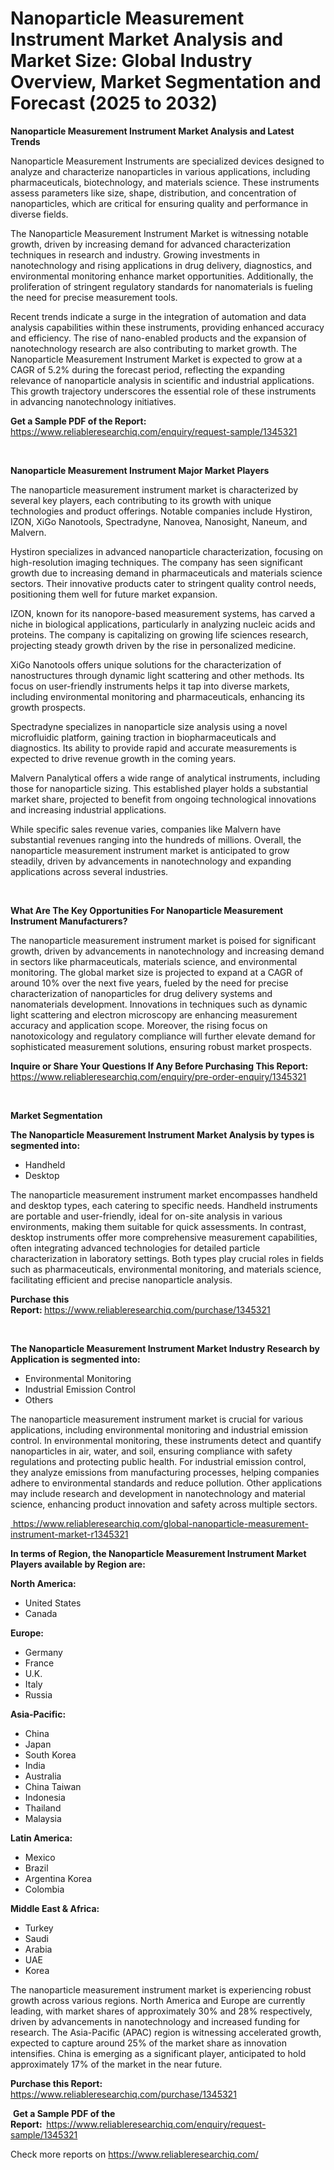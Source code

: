 <p><h1>Nanoparticle Measurement Instrument Market Analysis and Market Size: Global Industry Overview, Market Segmentation and Forecast (2025 to 2032)</h1></p><p><strong>Nanoparticle Measurement Instrument Market Analysis and Latest Trends</strong></p>
<p><p>Nanoparticle Measurement Instruments are specialized devices designed to analyze and characterize nanoparticles in various applications, including pharmaceuticals, biotechnology, and materials science. These instruments assess parameters like size, shape, distribution, and concentration of nanoparticles, which are critical for ensuring quality and performance in diverse fields.</p><p>The Nanoparticle Measurement Instrument Market is witnessing notable growth, driven by increasing demand for advanced characterization techniques in research and industry. Growing investments in nanotechnology and rising applications in drug delivery, diagnostics, and environmental monitoring enhance market opportunities. Additionally, the proliferation of stringent regulatory standards for nanomaterials is fueling the need for precise measurement tools.</p><p>Recent trends indicate a surge in the integration of automation and data analysis capabilities within these instruments, providing enhanced accuracy and efficiency. The rise of nano-enabled products and the expansion of nanotechnology research are also contributing to market growth. The Nanoparticle Measurement Instrument Market is expected to grow at a CAGR of 5.2% during the forecast period, reflecting the expanding relevance of nanoparticle analysis in scientific and industrial applications. This growth trajectory underscores the essential role of these instruments in advancing nanotechnology initiatives.</p></p>
<p><strong>Get a Sample PDF of the Report:&nbsp;</strong> <a href="https://www.reliableresearchiq.com/enquiry/request-sample/1345321?utm_campaign=2271&utm_medium=2&utm_source=Github&utm_content=ia&utm_term=11042025&utm_id=nanoparticle-measurement-instrument">https://www.reliableresearchiq.com/enquiry/request-sample/1345321</a></p>
<p>&nbsp;</p>
<p><strong>Nanoparticle Measurement Instrument Major Market Players</strong></p>
<p><p>The nanoparticle measurement instrument market is characterized by several key players, each contributing to its growth with unique technologies and product offerings. Notable companies include Hystiron, IZON, XiGo Nanotools, Spectradyne, Nanovea, Nanosight, Naneum, and Malvern.</p><p>Hystiron specializes in advanced nanoparticle characterization, focusing on high-resolution imaging techniques. The company has seen significant growth due to increasing demand in pharmaceuticals and materials science sectors. Their innovative products cater to stringent quality control needs, positioning them well for future market expansion.</p><p>IZON, known for its nanopore-based measurement systems, has carved a niche in biological applications, particularly in analyzing nucleic acids and proteins. The company is capitalizing on growing life sciences research, projecting steady growth driven by the rise in personalized medicine.</p><p>XiGo Nanotools offers unique solutions for the characterization of nanostructures through dynamic light scattering and other methods. Its focus on user-friendly instruments helps it tap into diverse markets, including environmental monitoring and pharmaceuticals, enhancing its growth prospects.</p><p>Spectradyne specializes in nanoparticle size analysis using a novel microfluidic platform, gaining traction in biopharmaceuticals and diagnostics. Its ability to provide rapid and accurate measurements is expected to drive revenue growth in the coming years.</p><p>Malvern Panalytical offers a wide range of analytical instruments, including those for nanoparticle sizing. This established player holds a substantial market share, projected to benefit from ongoing technological innovations and increasing industrial applications.</p><p>While specific sales revenue varies, companies like Malvern have substantial revenues ranging into the hundreds of millions. Overall, the nanoparticle measurement instrument market is anticipated to grow steadily, driven by advancements in nanotechnology and expanding applications across several industries.</p></p>
<p>&nbsp;</p>
<p><strong>What Are The Key Opportunities For Nanoparticle Measurement Instrument Manufacturers?</strong></p>
<p><p>The nanoparticle measurement instrument market is poised for significant growth, driven by advancements in nanotechnology and increasing demand in sectors like pharmaceuticals, materials science, and environmental monitoring. The global market size is projected to expand at a CAGR of around 10% over the next five years, fueled by the need for precise characterization of nanoparticles for drug delivery systems and nanomaterials development. Innovations in techniques such as dynamic light scattering and electron microscopy are enhancing measurement accuracy and application scope. Moreover, the rising focus on nanotoxicology and regulatory compliance will further elevate demand for sophisticated measurement solutions, ensuring robust market prospects.</p></p>
<p><strong>Inquire or Share Your Questions If Any Before Purchasing This Report:</strong> <a href="https://www.reliableresearchiq.com/enquiry/pre-order-enquiry/1345321?utm_campaign=2271&utm_medium=2&utm_source=Github&utm_content=ia&utm_term=11042025&utm_id=nanoparticle-measurement-instrument">https://www.reliableresearchiq.com/enquiry/pre-order-enquiry/1345321</a></p>
<p>&nbsp;</p>
<p><strong>Market Segmentation</strong></p>
<p><strong>The Nanoparticle Measurement Instrument Market Analysis by types is segmented into:</strong></p>
<p><ul><li>Handheld</li><li>Desktop</li></ul></p>
<p><p>The nanoparticle measurement instrument market encompasses handheld and desktop types, each catering to specific needs. Handheld instruments are portable and user-friendly, ideal for on-site analysis in various environments, making them suitable for quick assessments. In contrast, desktop instruments offer more comprehensive measurement capabilities, often integrating advanced technologies for detailed particle characterization in laboratory settings. Both types play crucial roles in fields such as pharmaceuticals, environmental monitoring, and materials science, facilitating efficient and precise nanoparticle analysis.</p></p>
<p><strong>Purchase this Report:&nbsp;</strong><a href="https://www.reliableresearchiq.com/purchase/1345321?utm_campaign=2271&utm_medium=2&utm_source=Github&utm_content=ia&utm_term=11042025&utm_id=nanoparticle-measurement-instrument">https://www.reliableresearchiq.com/purchase/1345321</a></p>
<p>&nbsp;</p>
<p><strong>The Nanoparticle Measurement Instrument Market Industry Research by Application is segmented into:</strong></p>
<p><ul><li>Environmental Monitoring</li><li>Industrial Emission Control</li><li>Others</li></ul></p>
<p><p>The nanoparticle measurement instrument market is crucial for various applications, including environmental monitoring and industrial emission control. In environmental monitoring, these instruments detect and quantify nanoparticles in air, water, and soil, ensuring compliance with safety regulations and protecting public health. For industrial emission control, they analyze emissions from manufacturing processes, helping companies adhere to environmental standards and reduce pollution. Other applications may include research and development in nanotechnology and material science, enhancing product innovation and safety across multiple sectors.</p></p>
<p><a href="https://www.reliableresearchiq.com/global-nanoparticle-measurement-instrument-market-r1345321?utm_campaign=2271&utm_medium=2&utm_source=Github&utm_content=ia&utm_term=11042025&utm_id=nanoparticle-measurement-instrument">&nbsp;https://www.reliableresearchiq.com/global-nanoparticle-measurement-instrument-market-r1345321</a></p>
<p><strong>In terms of Region, the Nanoparticle Measurement Instrument Market Players available by Region are:</strong></p>
<p>
    <p> <strong> North America: </strong>
        <ul>
            <li>United States</li>
            <li>Canada</li>
        </ul>
        </p> 
    <p> <strong> Europe: </strong>
        <ul>
            <li>Germany</li>
            <li>France</li>
            <li>U.K.</li>
            <li>Italy</li>
            <li>Russia</li>
        </ul>
        </p> 
    <p> <strong> Asia-Pacific: </strong>
        <ul>
            <li>China</li>
            <li>Japan</li>
            <li>South Korea</li>
            <li>India</li>
            <li>Australia</li>
            <li>China Taiwan</li>
            <li>Indonesia</li>
            <li>Thailand</li>
            <li>Malaysia</li>
        </ul>
        </p> 
    <p> <strong> Latin America: </strong>
        <ul>
            <li>Mexico</li>
            <li>Brazil</li>
            <li>Argentina Korea</li>
            <li>Colombia</li>
        </ul>
        </p> 
    <p> <strong> Middle East & Africa: </strong>
        <ul>
            <li>Turkey</li>
            <li>Saudi</li>
            <li>Arabia</li>
            <li>UAE</li>
            <li>Korea</li>
        </ul>
    </p>
    </p>
<p><p>The nanoparticle measurement instrument market is experiencing robust growth across various regions. North America and Europe are currently leading, with market shares of approximately 30% and 28% respectively, driven by advancements in nanotechnology and increased funding for research. The Asia-Pacific (APAC) region is witnessing accelerated growth, expected to capture around 25% of the market share as innovation intensifies. China is emerging as a significant player, anticipated to hold approximately 17% of the market in the near future.</p></p>
<p><strong>Purchase this Report: </strong><a href="https://www.reliableresearchiq.com/purchase/1345321?utm_campaign=2271&utm_medium=2&utm_source=Github&utm_content=ia&utm_term=11042025&utm_id=nanoparticle-measurement-instrument">https://www.reliableresearchiq.com/purchase/1345321</a></p>
<p>&nbsp;<strong>Get a Sample PDF of the Report:&nbsp;&nbsp;</strong><a href="https://www.reliableresearchiq.com/enquiry/request-sample/1345321?utm_campaign=2271&utm_medium=2&utm_source=Github&utm_content=ia&utm_term=11042025&utm_id=nanoparticle-measurement-instrument">https://www.reliableresearchiq.com/enquiry/request-sample/1345321</a></p>
<p><strong></strong></p>
<p>Check more reports on <a href="https://www.reliableresearchiq.com/?utm_campaign=2271&utm_medium=2&utm_source=Github&utm_content=ia&utm_term=11042025&utm_id=nanoparticle-measurement-instrument">https://www.reliableresearchiq.com/</a></p>